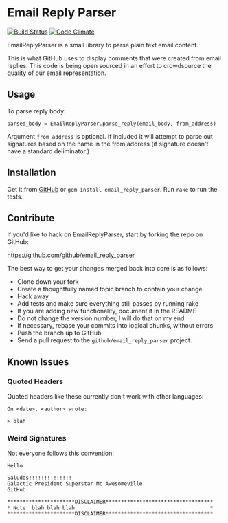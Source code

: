 # Email Reply Parser

[![Build Status](https://secure.travis-ci.org/rsanheim/email_reply_parser.png?branch=master)](http://travis-ci.org/lawrencepit/email_reply_parser)
[![Code Climate](https://codeclimate.com/badge.png)](https://codeclimate.com/github/lawrencepit/email_reply_parser)

EmailReplyParser is a small library to parse plain text email content.

This is what GitHub uses to display comments that were created from
email replies.  This code is being open sourced in an effort to
crowdsource the quality of our email representation.

## Usage

To parse reply body:

`parsed_body = EmailReplyParser.parse_reply(email_body, from_address)`

Argument `from_address` is optional. If included it will attempt to parse out signatures based on the name in the from address (if signature doesn't have a standard deliminator.)

## Installation

Get it from [GitHub][github] or `gem install email_reply_parser`.  Run `rake` to run the tests.

[github]: https://github.com/github/email_reply_parser

## Contribute

If you'd like to hack on EmailReplyParser, start by forking the repo on GitHub:

https://github.com/github/email_reply_parser

The best way to get your changes merged back into core is as follows:

* Clone down your fork
* Create a thoughtfully named topic branch to contain your change
* Hack away
* Add tests and make sure everything still passes by running rake
* If you are adding new functionality, document it in the README
* Do not change the version number, I will do that on my end
* If necessary, rebase your commits into logical chunks, without errors
* Push the branch up to GitHub
* Send a pull request to the `github/email_reply_parser` project.

## Known Issues

### Quoted Headers

Quoted headers like these currently don't work with other languages:

    On <date>, <author> wrote:

    > blah

### Weird Signatures

Not everyone follows this convention:

    Hello

    Saludos!!!!!!!!!!!!!!
    Galactic President Superstar Mc Awesomeville
    GitHub

    **********************DISCLAIMER***********************************
    * Note: blah blah blah                                            *
    **********************DISCLAIMER***********************************

